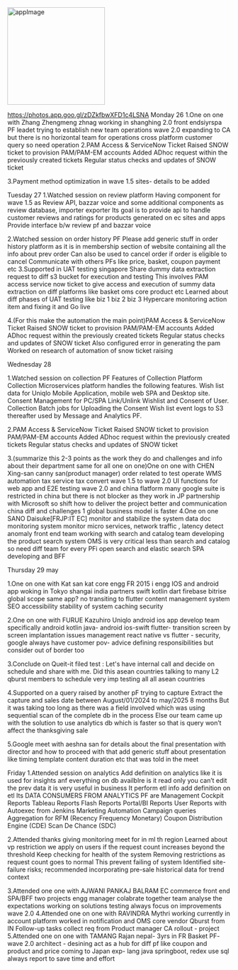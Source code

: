 <img width="220" alt="appImage" src="https://github.com/NIHARIKACHAUDHARY20/Dice_Roller_App/assets/124075156/a5258244-7331-4733-a822-675056d3a4d5">


https://photos.app.goo.gl/zDZkfbwXFD1c4LSNA
Monday 26
1.One on one with Zhang Zhengmeng 
zhnag working in shanghing 2.0 front endsiyrspa PF leadet
trying to establish new team operations
wave 2.0 expanding to CA  but there is no horizontal team for operations
cross platform customer query so need operation
2.PAM Access & ServiceNow Ticket
Raised SNOW ticket to provision PAM/PAM-EM accounts 
Added ADhoc request within the previously created tickets
Regular status checks and updates of SNOW ticket

3.Payment method optimization in wave 1.5 sites- details to be added

Tuesday 27
1.Watched session on review platform 
Having component for wave 1.5 as Review API, bazzar voice and some additional components as review database, importer exporter
Its goal is to provide api to handle customer reviews and ratings for products generated on ec sites and apps
Provide interface b/w review pf and bazzar voice

2.Watched session on order history PF
Please add generic  stuff in order history platform as it is in membership section of website containing all the info about prev order
Can also be used to cancel order if order is eligible to cancel
Communicate with others PFs like price, basket, coupon payment etc
3.Supported in UAT testing singapore
Share dummy data extraction request to diff s3 bucket for execution and testing 
This involves PAM access service now ticket to give access and execution of summy data extraction  on diff platforms like basket oms core product etc
Learned about diff phases of UAT testing like biz 1 biz 2  biz 3 Hypercare monitoring action item and fixing it and Go live


4.(For this make the automation the main point)PAM Access & ServiceNow Ticket
Raised SNOW ticket to provision PAM/PAM-EM accounts 
Added ADhoc request within the previously created tickets
Regular status checks and updates of SNOW ticket
 Also configured error in generating the pam
Worked on research of automation of snow ticket raising 

Wednesday 28


1.Watched session on collection PF
Features of Collection Platform 
Collection Microservices platform handles the following features. 
Wish list data for Uniqlo Mobile Application, mobile web SPA and Desktop site. 
Consent Management for PC/SPA 
Link/Unlink Wishlist and Consent of User. 
Collection Batch jobs for Uploading the Consent Wish list event logs to S3 thereafter used by Message and Analytics PF.



2.PAM Access & ServiceNow Ticket
Raised SNOW ticket to provision PAM/PAM-EM accounts 
Added ADhoc request within the previously created tickets
Regular status checks and updates of SNOW ticket

3.(summarize this 2-3 points as the work they do and challenges and info about their department  same for all one on one)One on one with CHEN Xing-san 
canny san(product manager)
order related to test operate WMS
automation tax service tax
convert wave 1.5 to wave 2.0
UI functions for web app and E2E testing wave 2.0 and china flatform
many google suite is restricted in china but there is not blocker as they work in JP
partnership with Microsoft so shift
how to deliver the project better and communication
china diff and challenges
1 global business model is faster
4.One on one SANO Daisuke[FRJP:IT EC]
monitor and stabilize the system data doc monitoring system
monitor micro services, network traffic , latency detect anomaly
front end team working with search and catalog team developing the product search system
OMS is very critical  less than search and catalog so need diff team for every PFi
open search and elastic search
SPA developing and BFF

Thursday 29 may

1.One on one with Kat san
kat core engg
FR 2015
i engg
IOS and android   app
woking in Tokyo shangai india partners
swift kotlin dart firebase bitrise
global scope
same app?  no
transiting to flutter
content management system
SEO accessibility stability of system
caching
security


2.One on one with FURUE Kazuhiro
Uniqlo android ios app develop team
specifically android
kotlin java- android
ios-swift
flutter- transition screen by screen
implantation issues management
react native vs flutter - security, google
always have customer pov- advice
defining responsibilities but consider out of border too

3.Conclude on Queit-it filed test : Let's have internal call and decide on schedule and share with me. Did this asean countries talking to many L2 qburst members to schedule very imp testing all all asean countries 

4.Supported on a query raised by another pF trying to capture Extract the capture and sales date between August/01/2024 to may/2025 8 months
But it was taking too long as there was a field involved which was using sequential scan of the complete db in the process
Else our team came up with the solution to use analytics db which is faster so that is query won’t affect the thanksgiving sale 

5.Google meet with aeshna san for details about the final presentation with director and how to proceed with that add generic stuff about presentation like timing template content duration etc that was told in the meet

Friday 
1.Attended session on analytics 
Add definition on analytics like it is used for insights anf everything on db availblre is it read only you can’t edit the prev data it is very useful in business
It perform etl info add definition on etl
Its DATA CONSUMERS FROM ANALYTICS PF  are 
Management Cockpit Reports Tableau Reports Flash Reports Portal/BI Reports User Reports with Autoexec from Jenkins Marketing Automation Campaign queries Aggregation for RFM (Recency Frequency Monetary) Coupon Distribution Engine (CDE) Scan De Chance (SDC)

2.Attended thanks giving monitoring meet for in ml th region
Learned about vp restriction we apply on users if the request count increases beyond the threshold
Keep checking for health of the system
Removing restrictions as request count goes to normal 
This prevent failing of system 
Identified site-failure risks; recommended incorporating pre-sale historical data for trend context

3.Attended one one with AJWANI PANKAJ BALRAM
EC commerce front end
SPA/BFF two projects
engg manager
colabrate together team
analyse the expectations
working on solutions
testing
always focus on improvements
wave 2.0
4.Attended one on one with RAVINDRA Mythri
working currently in account platform
worked in notification and OMS core
vendor Qburst from IN
Follow-up tasks
collect req from Product manager
CA rollout - project
5.Attended one on one with TAMANG Rajan
nepal- 3yrs in FR
Basket PF- wave 2.0
architect - desining
act as a hub for diff pf
like coupon and product and price
coming to Japan exp- lang
java springboot, redex
use sql
always report to save time and effort

